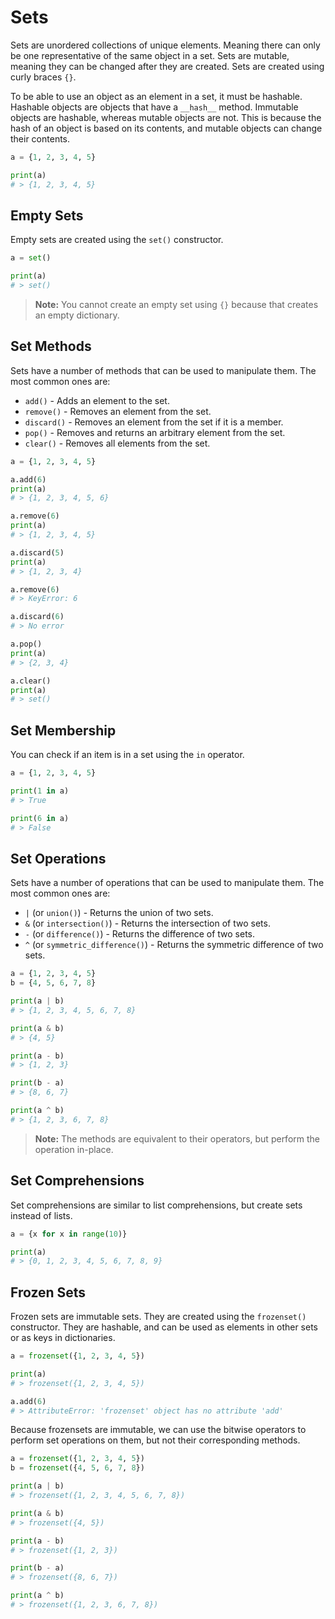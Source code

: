 # Sets

Sets are unordered collections of unique elements. Meaning there can only be one representative of the same object in a
set. Sets are mutable, meaning they can be changed after they are created. Sets are created using curly braces `{}`.

To be able to use an object as an element in a set, it must be hashable. Hashable objects are objects that have
a `__hash__` method. Immutable objects are hashable, whereas mutable objects are not. This is because the hash of an
object is based on its contents, and mutable objects can change their contents.

```python
a = {1, 2, 3, 4, 5}

print(a)
# > {1, 2, 3, 4, 5}
```

## Empty Sets

Empty sets are created using the `set()` constructor.

```python
a = set()

print(a)
# > set()
```

> **Note:** You cannot create an empty set using `{}` because that creates an empty dictionary.

## Set Methods

Sets have a number of methods that can be used to manipulate them. The most common ones are:

* `add()` - Adds an element to the set.
* `remove()` - Removes an element from the set.
* `discard()` - Removes an element from the set if it is a member.
* `pop()` - Removes and returns an arbitrary element from the set.
* `clear()` - Removes all elements from the set.

```python
a = {1, 2, 3, 4, 5}

a.add(6)
print(a)
# > {1, 2, 3, 4, 5, 6}

a.remove(6)
print(a)
# > {1, 2, 3, 4, 5}

a.discard(5)
print(a)
# > {1, 2, 3, 4}

a.remove(6)
# > KeyError: 6

a.discard(6)
# > No error

a.pop()
print(a)
# > {2, 3, 4}

a.clear()
print(a)
# > set()
```

## Set Membership

You can check if an item is in a set using the `in` operator.

```python
a = {1, 2, 3, 4, 5}

print(1 in a)
# > True

print(6 in a)
# > False
```

## Set Operations

Sets have a number of operations that can be used to manipulate them. The most common ones are:

* `|` (or `union()`) - Returns the union of two sets.
* `&` (or `intersection()`) - Returns the intersection of two sets.
* `-` (or `difference()`) - Returns the difference of two sets.
* `^` (or `symmetric_difference()`) - Returns the symmetric difference of two sets.

```python
a = {1, 2, 3, 4, 5}
b = {4, 5, 6, 7, 8}

print(a | b)
# > {1, 2, 3, 4, 5, 6, 7, 8}

print(a & b)
# > {4, 5}

print(a - b)
# > {1, 2, 3}

print(b - a)
# > {8, 6, 7}

print(a ^ b)
# > {1, 2, 3, 6, 7, 8}
```

> **Note:** The methods are equivalent to their operators, but perform the operation in-place.

## Set Comprehensions

Set comprehensions are similar to list comprehensions, but create sets instead of lists.

```python
a = {x for x in range(10)}

print(a)
# > {0, 1, 2, 3, 4, 5, 6, 7, 8, 9}
```

## Frozen Sets

Frozen sets are immutable sets. They are created using the `frozenset()` constructor. They are hashable, and can be used
as elements in other sets or as keys in dictionaries.

```python
a = frozenset({1, 2, 3, 4, 5})

print(a)
# > frozenset({1, 2, 3, 4, 5})

a.add(6)
# > AttributeError: 'frozenset' object has no attribute 'add'
```

Because frozensets are immutable, we can use the bitwise operators to perform set operations on them, but not their
corresponding methods.

```python
a = frozenset({1, 2, 3, 4, 5})
b = frozenset({4, 5, 6, 7, 8})

print(a | b)
# > frozenset({1, 2, 3, 4, 5, 6, 7, 8})

print(a & b)
# > frozenset({4, 5})

print(a - b)
# > frozenset({1, 2, 3})

print(b - a)
# > frozenset({8, 6, 7})

print(a ^ b)
# > frozenset({1, 2, 3, 6, 7, 8})
```
